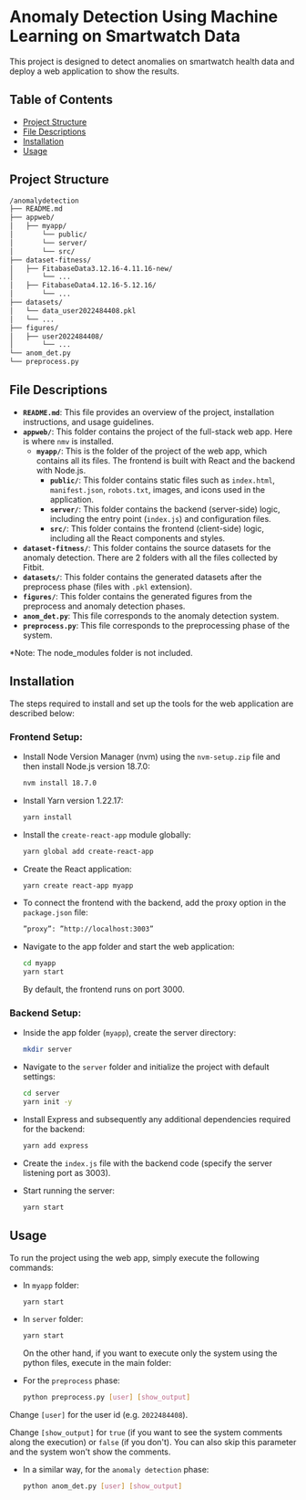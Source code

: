# Anomaly Detection Using Machine Learning on Smartwatch Data

This project is designed to detect anomalies on smartwatch health data and deploy a web application to show the results.

## Table of Contents

- [Project Structure](#project-structure)
- [File Descriptions](#file-descriptions)
- [Installation](#installation)
- [Usage](#usage)

## Project Structure

```markdown
/anomalydetection
├── README.md
├── appweb/
│   ├── myapp/
│       └── public/
│       └── server/
│       └── src/
├── dataset-fitness/
│   ├── FitabaseData3.12.16-4.11.16-new/
│       └── ...
│   ├── FitabaseData4.12.16-5.12.16/
│       └── ...  
├── datasets/
│   └── data_user2022484408.pkl
│   └── ...
├── figures/
│   ├── user2022484408/
│       └── ...
└── anom_det.py
└── preprocess.py
```

## File Descriptions

- **`README.md`**: This file provides an overview of the project, installation instructions, and usage guidelines.
- **`appweb/`**: This folder contains the project of the full-stack web app. Here is where `nmv` is installed.
  - **`myapp/`**: This is the folder of the project of the web app, which contains all its files. The frontend is built with React and the backend with Node.js.
    - **`public/`**: This folder contains static files such as `index.html`, `manifest.json`, `robots.txt`, images, and icons used in the application.
    - **`server/`**: This folder contains the backend (server-side) logic, including the entry point (`index.js`) and configuration files.
    - **`src/`**: This folder contains the frontend (client-side) logic, including all the React components and styles.
- **`dataset-fitness/`**: This folder contains the source datasets for the anomaly detection. There are 2 folders with all the files collected by Fitbit.
- **`datasets/`**: This folder contains the generated datasets after the preprocess phase (files with `.pkl` extension).
- **`figures/`**: This folder contains the generated figures from the preprocess and anomaly detection phases.
- **`anom_det.py`**: This file corresponds to the anomaly detection system.
- **`preprocess.py`**: This file corresponds to the preprocessing phase of the system.

*Note: The node_modules folder is not included.

## Installation

The steps required to install and set up the tools for the web application are described below:

### Frontend Setup:

- Install Node Version Manager (nvm) using the `nvm-setup.zip` file and then install Node.js version 18.7.0:
  
  ```bash
  nvm install 18.7.0
  ```
  
- Install Yarn version 1.22.17:
  
  ```bash
  yarn install
  ```
  
- Install the `create-react-app` module globally:

  ```bash
  yarn global add create-react-app
  ```
  
- Create the React application:

  ```bash
  yarn create react-app myapp
  ```
  
- To connect the frontend with the backend, add the proxy option in the `package.json` file:

  ```bash
  ”proxy”: ”http://localhost:3003”
  ```
  
- Navigate to the app folder and start the web application:

  ```bash
  cd myapp
  yarn start
  ```
  
  By default, the frontend runs on port 3000.

### Backend Setup:

- Inside the app folder (`myapp`), create the server directory:

  ```bash
  mkdir server
  ```
  
- Navigate to the `server` folder and initialize the project with default settings:

  ```bash
  cd server
  yarn init -y
  ```
  
- Install Express and subsequently any additional dependencies required for the backend:

  ```bash
  yarn add express
  ```
  
- Create the `index.js` file with the backend code (specify the server listening port as 3003).
  
- Start running the server:

  ```bash
  yarn start
  ```

## Usage

To run the project using the web app, simply execute the following commands:

- In `myapp` folder:
  
  ```bash
  yarn start
  ```

- In `server` folder:

  ```bash
  yarn start
  ```

  On the other hand, if you want to execute only the system using the python files, execute in the main folder:

- For the `preprocess` phase:
  
  ```bash
  python preprocess.py [user] [show_output]
  ```

Change `[user]` for the user id (e.g. `2022484408`).

Change `[show_output]` for `true` (if you want to see the system comments along the execution) or `false` (if you don't). You can also skip this parameter and the system won't show the comments.

- In a similar way, for the `anomaly detection` phase:
  
  ```bash
  python anom_det.py [user] [show_output]
  ```
